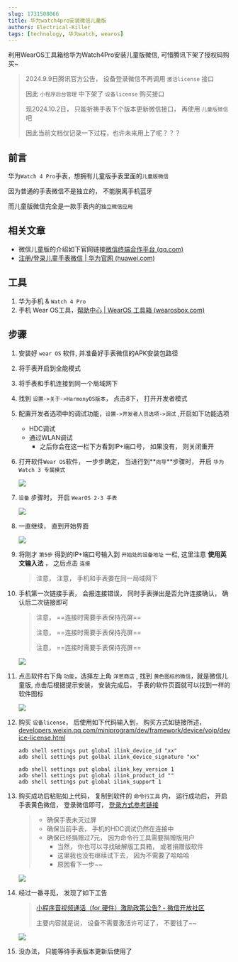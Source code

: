 ```yaml
---
slug: 1731508066
title: 华为watch4pro安装微信儿童版
authors: Electrical-Killer
tags: [technology, 华为watch, wearos]
---
```


利用WearOS工具箱给华为Watch4Pro安装儿童版微信, 可惜腾讯下架了授权码购买~

<!-- truncate -->

> 2024.9.9日腾讯官方公告， 设备登录微信不再调用 `激活license` 接口
>
> 因此 `小程序后台管理` 中下架了 `设备license` 购买接口 
>
> 现2024.10.2日， 只能祈祷手表下个版本更新微信接口， 再使用 `儿童版微信` 吧
>
> 因此当前文档仅记录一下过程，也许未来用上了呢？？？

## 前言

华为`Watch 4 Pro`手表，想拥有儿童版手表里面的`儿童版微信`

因为普通的手表微信不是独立的， 不能脱离手机蓝牙

而儿童版微信完全是一款手表内的`独立微信应用`

## 相关文章

- 微信儿童版的介绍如下官网链接[微信终端合作平台 (qq.com)](https://wecooper.weixin.qq.com/dist/index.html#/protocol/doc_1)
- [注册/登录儿童手表微信 | 华为官网 (huawei.com)](https://consumer.huawei.com/cn/support/content/zh-cn15981827/)

## 工具

1. 华为手机 & `Watch 4 Pro`
2. 手机 Wear OS工具，[帮助中心 | WearOS 工具箱 (wearosbox.com)](https://help.wearosbox.com/)

## 步骤

1. 安装好 `wear OS` 软件, 并准备好手表微信的APK安装包路径

2. 将手表开启到全能模式

3. 将手表和手机连接到同一个局域网下

4. 找到 `设置->关于->HarmonyOS版本`， 点击8下， 打开开发者模式

5. 配置开发者选项中的调试功能，`设置->开发者人员选项->调试` ,开启如下功能选项

    - HDC调试
    - 通过WLAN调试
        - 之后你会在这一栏下方看到IP+端口号， 如果没有， 则关闭重开

6. 打开软件`Wear OS`软件， 一步步确定， 当进行到**`向导`**步骤时， 开启 `华为 Watch 3 专属模式`

    <img src="https://img.eksnotebook.com/images/Snipaste_2024-10-02_22-19-56.png"  />

7. `设备` 步骤时， 开启 `WearOS 2-3 手表`

    <img src="https://img.eksnotebook.com/images/Snipaste_2024-10-02_22-21-53.png"  />

8. 一直继续， 直到开始界面

    <img src="https://img.eksnotebook.com/images/Snipaste_2024-10-02_22-23-27.png"  />

9. 将刚才 `第5步` 得到的IP+端口号输入到 `开始处的设备地址` 一栏, 这里注意 **使用英文输入法** ， 之后点击 `连接`

    > 注意， 注意， 手机和手表要在同一局域网下

10. 手机第一次链接手表， 会报连接错误， 同时手表弹出是否允许连接确认， 确认后二次链接即可

    > 注意， ==连接时需要手表保持亮屏==
    >
    > 注意， ==连接时需要手表保持亮屏==
    >
    > 注意， ==连接时需要手表保持亮屏==

    <img src="https://img.eksnotebook.com/images/Snipaste_2024-10-02_22-32-14.png"  />

11. 点击软件右下角 `功能`，选择左上角 `洋葱商店` , 找到 `黄色图标的微信`，就是微信儿童版, 点击后根据提示安装， 安装完成后， 手表的软件页面就可以找到一样的软件图标

      <img src="https://img.eksnotebook.com/images/Snipaste_2024-10-03_00-30-41.png"  />

12. 购买 `设备license`， 后使用如下代码输入到， 购买方式如链接所述，[developers.weixin.qq.com/miniprogram/dev/framework/device/voip/device-license.html](https://developers.weixin.qq.com/miniprogram/dev/framework/device/voip/device-license.html)

       ```shell
       adb shell settings put global ilink_device_id "xx"
       adb shell settings put golbal ilink_device_signature "xx"
       
       adb shell settings put global ilink_key_version 1
       adb shell settings put global ilink_product_id ""
       adb shell settings put global ilink_support 1
       ```

13. 购买成功后粘贴如上代码， 复制到软件的 `命令行工具` 内， 运行成功后， 开启手表黄色微信， 登录微信即可， [登录方式参考链接](https://consumer.huawei.com/cn/support/content/zh-cn15981827/)

      > - 确保手表未灭过屏
      > - 确保当前手表， 手机的HDC调试仍然在连接中
      > - 确保已经捐赠过7元， 因为命令行工具需要捐赠版用户
      >     - 当然， 你也可以寻找破解版工具箱， 或者捐赠版软件
      >     - 这里我也没有继续试下去， 因为不需要了哈哈哈
      >     - 原因看下一步~~

      <img src="https://img.eksnotebook.com/images/Snipaste_2024-10-03_00-37-42.png"  />

14. 经过一番寻觅， 发现了如下工告

       > [小程序音视频通话（for 硬件）激励政策公告? - 微信开放社区](https://developers.weixin.qq.com/community/develop/doc/000428b5bd4d10c54812f7cd466401)
       >
       > 主要内容就是说， 设备不需要激活许可证了， 不要钱了~~

       <img src="https://img.eksnotebook.com/images/Snipaste_2024-10-02_23-49-40.png"  />

15. 没办法， 只能等待手表版本更新后使用了
